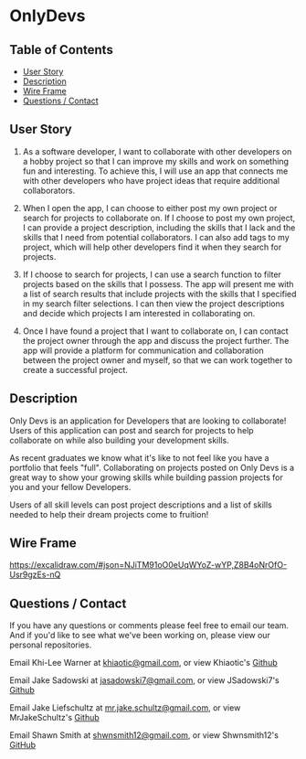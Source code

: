 # OnlyDevs

## Table of Contents

* [User Story](#user-story)
* [Description](#description)
* [Wire Frame](#wire-frame)
* [Questions / Contact](#questions--contact)

## User Story

1. As a software developer, I want to collaborate with other developers on a hobby project so that I can improve my skills and work on something fun and interesting. To achieve this, I will use an app that connects me with other developers who have project ideas that require additional collaborators.

2. When I open the app, I can choose to either post my own project or search for projects to collaborate on. If I choose to post my own project, I can provide a project description, including the skills that I lack and the skills that I need from potential collaborators. I can also add tags to my project, which will help other developers find it when they search for projects.

3. If I choose to search for projects, I can use a search function to filter projects based on the skills that I possess. The app will present me with a list of search results that include projects with the skills that I specified in my search filter selections. I can then view the project descriptions and decide which projects I am interested in collaborating on.

4. Once I have found a project that I want to collaborate on, I can contact the project owner through the app and discuss the project further. The app will provide a platform for communication and collaboration between the project owner and myself, so that we can work together to create a successful project.

## Description

Only Devs is an application for Developers that are looking to collaborate! Users of this application can post and search for projects to help collaborate on while also building your development skills.

As recent graduates we know what it's like to not feel like you have a portfolio that feels "full". Collaborating on projects posted on Only Devs is a great way to show your growing skills while building passion projects for you and your fellow Developers.

Users of all skill levels can post project descriptions and a list of skills needed to help their dream projects come to fruition!

## Wire Frame
https://excalidraw.com/#json=NJiTM91oO0eUqWYoZ-wYP,Z8B4oNrOfO-Usr9gzEs-nQ


## Questions / Contact

If you have any questions or comments please feel free to email our team. And if you'd like to see what we've been working on, please view our personal repositories.

Email Khi-Lee Warner at [khiaotic@gmail.com](mailto:khiaotic@gmail.com), or view  Khiaotic's [Github](https://github.com/Khiaotic)

Email Jake Sadowski at [jasadowski7@gmail.com](mailto:jakes@gmail.com), or view JSadowski7's [Github](https://github.com/jsadowski7)

Email Jake Liefschultz at [mr.jake.schultz@gmail.com](mailto:mr.jake.schultz@gmail.com), or view MrJakeSchultz's [Github](https://github.com/mrjakeschultz)

Email Shawn Smith at [shwnsmith12@gmail.com](mailto:shwnsmith12@gmail.com), or view Shwnsmith12's [GitHub](https://github.com/shwnsmith12)